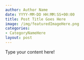 ```yaml
---
author: Author Name
date: YYYY-MM-DD HH:MM:SS+00:00
title: Post Title Goes Here
image: /img/featuredImageHere.png
categories:
- CategoryNameHere
layout: post
---
```


Type your content here!